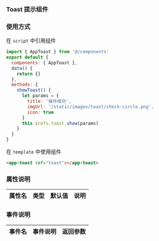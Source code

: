 ### Toast 提示组件

### 使用方式

在 `script` 中引用组件

```javascript
import { AppToast } from '@/components'
export default {
  components: { AppToast },
  data() {
    return {}
  },
  methods: {
    showToast() {
      let params = {
        title: '操作成功',
        imgUrl: '/static/images/toast/check-circle.png',
        icon: true
      }
      this.$refs.toast.show(params)
    }
  }
}
```

在 `template` 中使用组件

```html
<app-toast ref="toast"></app-toast>
```

### 属性说明

| 属性名 | 类型 | 默认值 | 说明 |
| ------ | ---- | ------ | ---- |

### 事件说明

| 事件名 | 事件说明 | 返回参数 |
| ------ | -------- | -------- |
